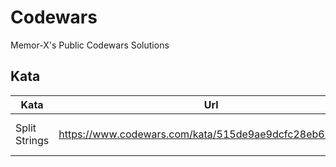 # Codewars
Memor-X's Public Codewars Solutions

## Kata

| Kata | Url | Language | Solution |
| --- | --- | --- | --- |
| Split Strings | https://www.codewars.com/kata/515de9ae9dcfc28eb6000001 | ![Powershell Static Badge](https://img.shields.io/badge/Powershell-012456?style=for-the-badge&logo=powershell) | [Link](powershell/Split%20Strings) |